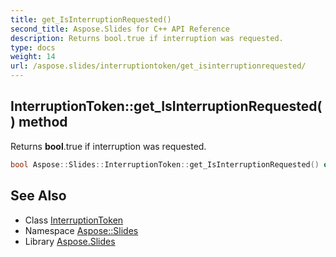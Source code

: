 ```yaml
---
title: get_IsInterruptionRequested()
second_title: Aspose.Slides for C++ API Reference
description: Returns bool.true if interruption was requested.
type: docs
weight: 14
url: /aspose.slides/interruptiontoken/get_isinterruptionrequested/
---
```

## InterruptionToken::get_IsInterruptionRequested() method


Returns **bool**.true if interruption was requested.

```cpp
bool Aspose::Slides::InterruptionToken::get_IsInterruptionRequested() override
```

## See Also

* Class [InterruptionToken](../)
* Namespace [Aspose::Slides](../../)
* Library [Aspose.Slides](../../../)